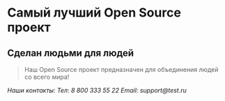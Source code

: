 # Самый лучший Open Source проект

## Сделан людьми для людей

> Наш Open Source проект предназначен для объединения людей со всего мира!

_Наши контакты:
Тел: 8 800 333 55 22
Email: support@test.ru_
